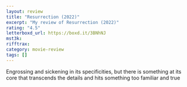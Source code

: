 ```yaml
---
layout: review
title: "Resurrection (2022)"
excerpt: "My review of Resurrection (2022)"
rating: "4.5"
letterboxd_url: https://boxd.it/3BNhNJ
mst3k:
rifftrax:
category: movie-review
tags: []
---
```


Engrossing and sickening in its specificities, but there is something at its core that transcends the details and hits something too familiar and true

